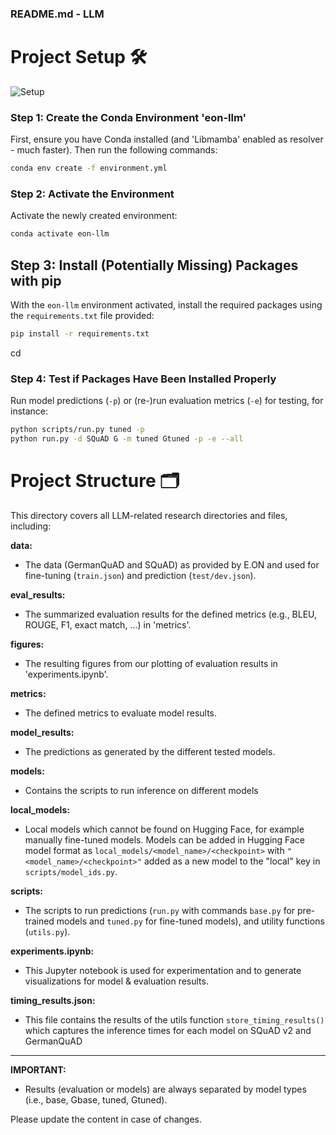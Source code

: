 ### README.md - LLM 

# Project Setup 🛠️

![Setup](https://drive.google.com/uc?id=12fwXHFsfRBz2R1S9WgwP8VADEhVQrTQm)


### Step 1: Create the Conda Environment 'eon-llm'
First, ensure you have Conda installed (and 'Libmamba' enabled as resolver - much faster). Then run the following commands:

```sh
conda env create -f environment.yml
```

### Step 2: Activate the Environment
Activate the newly created environment:

```sh
conda activate eon-llm
```

## Step 3: Install (Potentially Missing) Packages with pip
With the `eon-llm` environment activated, install the required packages using the `requirements.txt` file provided:

```sh
pip install -r requirements.txt
```
cd
### Step 4: Test if Packages Have Been Installed Properly
Run model predictions (`-p`) or (re-)run evaluation metrics (`-e`) for testing, for instance:

```sh
python scripts/run.py tuned -p
python run.py -d SQuAD G -m tuned Gtuned -p -e --all
```

# Project Structure 🗂️

This directory covers all LLM-related research directories and files, including:

**data:**
- The data (GermanQuAD and SQuAD) as provided by E.ON and used for fine-tuning (`train.json`) and prediction (`test/dev.json`).

**eval_results:**
- The summarized evaluation results for the defined metrics (e.g., BLEU, ROUGE, F1, exact match, ...) in 'metrics'.

**figures:**
- The resulting figures from our plotting of evaluation results in 'experiments.ipynb'.

**metrics:**
- The defined metrics to evaluate model results.

**model_results:**
- The predictions as generated by the different tested models.

**models:**
- Contains the scripts to run inference on different models

**local_models:**
- Local models which cannot be found on Hugging Face, for example manually fine-tuned models.
  Models can be added in Hugging Face model format as `local_models/<model_name>/<checkpoint>`
  with `"<model_name>/<checkpoint>"` added as a new model to the "local" key in `scripts/model_ids.py`.

**scripts:**
- The scripts to run predictions (`run.py` with commands `base.py` for pre-trained models and `tuned.py` for fine-tuned models), and utility functions (`utils.py`).

**experiments.ipynb:**
- This Jupyter notebook is used for experimentation and to generate visualizations for model & evaluation results.

**timing_results.json:**
- This file contains the results of the utils function `store_timing_results()` which captures the inference times for each model on SQuAD v2 and GermanQuAD


--------------------

**IMPORTANT:**
- Results (evaluation or models) are always separated by model types (i.e., base, Gbase, tuned, Gtuned).

Please update the content in case of changes.
